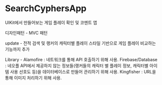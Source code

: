 # SearchCyphersApp

UIKit에서 만들어보는 게임 플레이 확인 및 코멘트 앱 

디자인패턴 - 
MVC 패턴 


update - 
전적 검색 및 랭커의 캐릭터별 플레이 스타일 기반으로 게임 플레이 비교하는 기능까지 추가 



Library -
Alamofire : 네트워크를 통해 API 호출하기 위해 사용. 
Firebase/Database : 네오플 API에서 제공하지 않는 정보들(랭커들의 캐릭터 별 플레이 정보, 캐릭터별 아이템 사용 선호도 등)을 데이터베이스로 만들어 관리하기 위해 사용. 
Kingfisher : URL을 통해 이미지 처리하기 위해 사용.  
